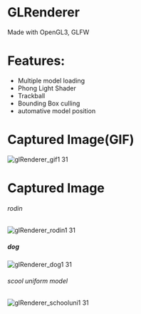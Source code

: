 # GLRenderer
Made with OpenGL3, GLFW

# Features:
- Multiple model loading
- Phong Light Shader
- Trackball
- Bounding Box culling
- automative model position
  
# Captured Image(GIF)
![glRenderer_gif1 31](https://github.com/whgusdn321/glRenderer/assets/43023361/5018f357-6dc0-4375-bac2-72e7f49d4863)


# Captured Image
###### rodin
![glRenderer_rodin1 31](https://github.com/whgusdn321/glRenderer/assets/43023361/9a3954d0-4ab8-45b6-a8a5-d49806016b6c)

##### dog
![glRenderer_dog1 31](https://github.com/whgusdn321/glRenderer/assets/43023361/2e70f5b0-8c4b-429e-b068-0f05beb14ef7)

###### scool uniform model
![glRenderer_schooluni1 31](https://github.com/whgusdn321/glRenderer/assets/43023361/7e274f3b-5a0a-422b-831f-91575383c080)
